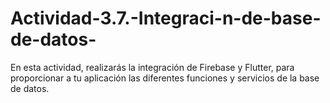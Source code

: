 # Actividad-3.7.-Integraci-n-de-base-de-datos-
En esta actividad, realizarás la integración de Firebase y Flutter, para proporcionar a tu aplicación las diferentes funciones y servicios de la base de datos.
